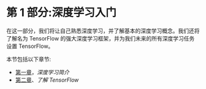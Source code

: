 

# 第 1 部分:深度学习入门

在这一部分，我们将让自己熟悉深度学习，并了解基本的深度学习概念。我们还将了解名为 TensorFlow 的强大深度学习框架，并为我们未来的所有深度学习任务设置 TensorFlow。

本节包括以下章节:

*   [第一章](92f3c897-c0d4-40f8-8f63-bd11240f2189.xhtml)，*深度学习简介*
*   [第二章](c82e7d1d-a45c-4a80-90e3-d022d15e79ec.xhtml)、*了解 TensorFlow*
